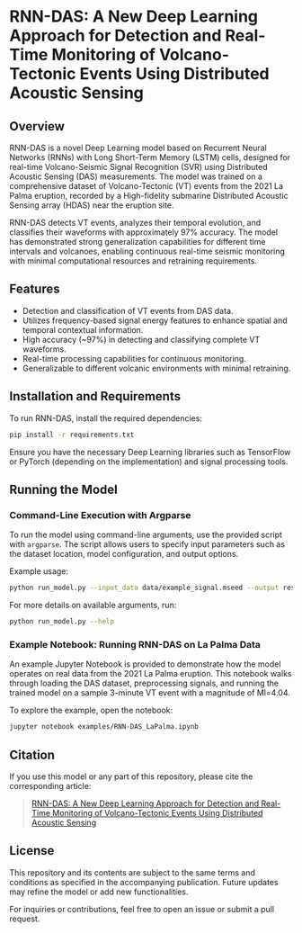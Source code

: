 # RNN-DAS: A New Deep Learning Approach for Detection and Real-Time Monitoring of Volcano-Tectonic Events Using Distributed Acoustic Sensing

## Overview
RNN-DAS is a novel Deep Learning model based on Recurrent Neural Networks (RNNs) with Long Short-Term Memory (LSTM) cells, designed for real-time Volcano-Seismic Signal Recognition (SVR) using Distributed Acoustic Sensing (DAS) measurements. The model was trained on a comprehensive dataset of Volcano-Tectonic (VT) events from the 2021 La Palma eruption, recorded by a High-fidelity submarine Distributed Acoustic Sensing array (HDAS) near the eruption site.

RNN-DAS detects VT events, analyzes their temporal evolution, and classifies their waveforms with approximately 97% accuracy. The model has demonstrated strong generalization capabilities for different time intervals and volcanoes, enabling continuous real-time seismic monitoring with minimal computational resources and retraining requirements.

## Features
- Detection and classification of VT events from DAS data.
- Utilizes frequency-based signal energy features to enhance spatial and temporal contextual information.
- High accuracy (~97%) in detecting and classifying complete VT waveforms.
- Real-time processing capabilities for continuous monitoring.
- Generalizable to different volcanic environments with minimal retraining.

## Installation and Requirements
To run RNN-DAS, install the required dependencies:

```bash
pip install -r requirements.txt
```

Ensure you have the necessary Deep Learning libraries such as TensorFlow or PyTorch (depending on the implementation) and signal processing tools.

## Running the Model

### Command-Line Execution with Argparse
To run the model using command-line arguments, use the provided script with `argparse`. The script allows users to specify input parameters such as the dataset location, model configuration, and output options.

Example usage:

```bash
python run_model.py --input_data data/example_signal.mseed --output results/predictions.txt --model_checkpoint models/rnn_das_checkpoint.pth
```

For more details on available arguments, run:

```bash
python run_model.py --help
```

### Example Notebook: Running RNN-DAS on La Palma Data
An example Jupyter Notebook is provided to demonstrate how the model operates on real data from the 2021 La Palma eruption. This notebook walks through loading the DAS dataset, preprocessing signals, and running the trained model on a sample 3-minute VT event with a magnitude of Ml=4.04.

To explore the example, open the notebook:

```bash
jupyter notebook examples/RNN-DAS_LaPalma.ipynb
```

## Citation
If you use this model or any part of this repository, please cite the corresponding article:

> [RNN-DAS: A New Deep Learning Approach for Detection and Real-Time Monitoring of Volcano-Tectonic Events Using Distributed Acoustic Sensing](URL_to_the_article)

## License
This repository and its contents are subject to the same terms and conditions as specified in the accompanying publication. Future updates may refine the model or add new functionalities.

For inquiries or contributions, feel free to open an issue or submit a pull request.


